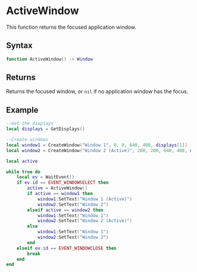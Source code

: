 # ActiveWindow

This function returns the focused application window.

## Syntax

```lua
function ActiveWindow() -> Window
```

## Returns

Returns the focused window, or `nil` if no application window has the focus.

## Example

```lua
--Get the displays
local displays = GetDisplays()

--Create windows
local window1 = CreateWindow("Window 1", 0, 0, 640, 480, displays[1])
local window2 = CreateWindow("Window 2 (Active)", 200, 200, 640, 480, displays[1])

local active

while true do
    local ev = WaitEvent()
    if ev.id == EVENT_WINDOWSELECT then
        active = ActiveWindow()
        if active == window1 then
            window1:SetText("Window 1 (Active)")
            window2:SetText("Window 2")
        elseif active == window2 then
            window1:SetText("Window 1")
            window2:SetText("Window 2 (Active)")
        else
            window1:SetText("Window 1")
            window2:SetText("Window 2")
        end
    elseif ev.id == EVENT_WINDOWCLOSE then
        break
    end
end
```